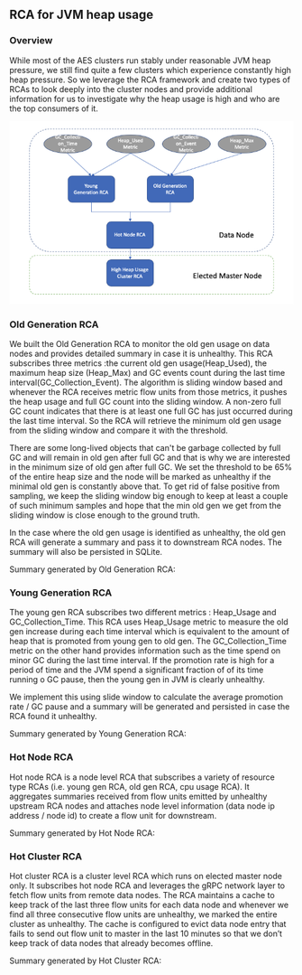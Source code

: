 ﻿## RCA for JVM heap usage
### Overview
While most of the AES clusters run stably under reasonable JVM heap pressure, we still find quite a few clusters which experience constantly high heap pressure. So we leverage the RCA framework and create two types of RCAs to look deeply into the cluster nodes and provide additional information for us to investigate why the heap usage is high and who are the top consumers of it.

![image not found](../image/jvm-rca.png)

### Old Generation RCA
We built the Old Generation RCA to monitor the old gen usage on data nodes and provides detailed summary in case it is unhealthy. This RCA subscribes three metrics :the current old gen usage(Heap_Used), the maximum heap size (Heap_Max) and GC events count during the last time interval(GC_Collection_Event). The algorithm is sliding window based and whenever the RCA receives metric flow units from those metrics, it pushes the heap usage and full GC count into the sliding window. A non-zero full GC count indicates that there is at least one full GC has just occurred during the last time interval. So the RCA will retrieve the minimum old gen usage from the sliding window and compare it with the threshold.  
  
There are some long-lived objects that can't be garbage collected by full GC and will remain in old gen after full GC and that is why we are interested in the minimum size of old gen after full GC. We set the threshold to be 65% of the entire heap size and the node will be marked as unhealthy if the minimal old gen is constantly above that. To get rid of false positive from sampling, we keep the sliding window big enough to keep at least a couple of such minimum samples and hope that the min old gen we get from the sliding window is close enough to the ground truth.  
  
In the case where the old gen usage is identified as unhealthy, the old gen RCA will generate a summary and pass it to downstream RCA nodes. The summary will also be persisted in SQLite.  
  
Summary generated by Old Generation RCA:


### Young Generation RCA
The young gen RCA subscribes two different metrics : Heap_Usage and GC_Collection_Time. This RCA uses Heap_Usage metric to measure the old gen increase during each time interval which is equivalent to the amount of heap that is promoted from young gen to old gen. The GC_Collection_Time metric on the other hand provides information such as the time spend on minor GC during the last time interval. If the promotion rate is high for a period of time and the JVM spend a significant fraction of of its time running o GC pause, then the young gen in JVM is clearly unhealthy.  
  
We implement this using slide window to calculate the average promotion rate / GC pause and a summary will be generated and persisted in case the RCA found it unhealthy.  
  
Summary generated by Young Generation RCA:

### Hot Node RCA
Hot node RCA is a node level RCA that subscribes a variety of resource type RCAs (i.e. young gen RCA, old gen RCA, cpu usage RCA). It aggregates summaries received from flow units emitted by unhealthy upstream RCA nodes and attaches node level information (data node ip address / node id) to create a flow unit for downstream.  
  
Summary generated by Hot Node RCA:

### Hot Cluster RCA
Hot cluster RCA is a cluster level RCA which runs on elected master node only. It subscribes hot node RCA and leverages the gRPC network layer to fetch flow units from remote data nodes. The RCA maintains a cache to keep track of the last three flow units for each data node and whenever we find all three consecutive flow units are unhealthy, we marked the entire cluster as unhealthy. The cache is configured to evict data node entry that fails to send out flow unit to master in the last 10 minutes so that we don’t keep track of data nodes that already becomes offline.  
  
Summary generated by Hot Cluster RCA:


